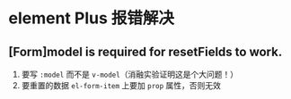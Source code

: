 # element Plus 报错解决

## [Form]model is required for resetFields to work.

1. 要写 `:model` 而不是 `v-model`（消融实验证明这是个大问题！）
2. 要重置的数据 `el-form-item` 上要加 `prop` 属性，否则无效

